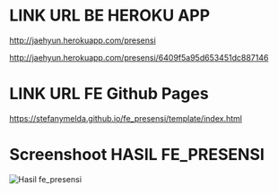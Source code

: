 # LINK URL BE HEROKU APP

http://jaehyun.herokuapp.com/presensi

http://jaehyun.herokuapp.com/presensi/6409f5a95d653451dc887146

# LINK URL FE Github Pages

https://stefanymelda.github.io/fe_presensi/template/index.html

# Screenshoot HASIL FE_PRESENSI

![Hasil fe_presensi](https://user-images.githubusercontent.com/94597289/229102402-ea9c21e9-4737-4e84-8d67-e8ad4c864b75.png)
